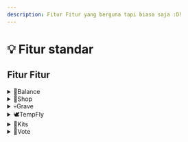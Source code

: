 ```yaml
---
description: Fitur Fitur yang berguna tapi biasa saja :D!
---
```


# 💡 Fitur standar

## Fitur Fitur

<details>

<summary><span data-gb-custom-inline data-tag="emoji" data-code="1f4b8">💸</span>Balance</summary>

Tahukah kamu kalau DestariaMc Menggunakan Sistem Balance/Money? Balance bisa didapatkan lewat Crate dan Sell barang menggunakan <mark style="color:blue;">**/sell**</mark>

<img src="../../.gitbook/assets/Screenshot 2023-01-31 195840.png" alt="" data-size="original">

</details>

<details>

<summary><span data-gb-custom-inline data-tag="emoji" data-code="1f6d2">🛒</span>Shop</summary>

Kalau ada balance pasti ada shop nya dong, Kita bisa membeli Item seperti Ore,Ingots,Blocks dan bahkan spawner, kamu bisa mengakses shop di rank apa saja, <mark style="color:blue;">**/shop**</mark>

<img src="../../.gitbook/assets/2023-01-31_21.35.33.png" alt="" data-size="original">

</details>

<details>

<summary><span data-gb-custom-inline data-tag="emoji" data-code="1f480">💀</span>Grave</summary>

Memang sih Keep inventory di Survival menyala, tapi tidak dengan the end dan nether, dan itulah fungsi dari <mark style="color:blue;">**/graves**</mark>, kamu bisa mendapatkan barang mu yang hilang karena mati dengan bayaran beberapa Balances

<img src="../../.gitbook/assets/2023-01-31_21.38.22.png" alt="" data-size="original">

</details>

<details>

<summary><span data-gb-custom-inline data-tag="emoji" data-code="1f54a">🕊</span>TempFly</summary>

TempFly atau Temporary Fly adalah fitur gratis yang bisa diakses semua rank di destaria, namun rank rank standar ada batas waktu untuk waktu terbangnya, semakin bagus rank nya semakin tinggi batas waktu nya, tidak seperti server lain yang butuh bayar dulu agar bisa terbang. <mark style="color:blue;">**/fly**</mark>

#### <img src="../../.gitbook/assets/2023-01-31_21.42.44.png" alt="" data-size="original">

Seperti yang terlihat di gambar tersebut, bahkan rank Guest (Abiseka), rank yang paling rendah dapat terbang

</details>

<details>

<summary><span data-gb-custom-inline data-tag="emoji" data-code="1f3ec">🏬</span>Kits</summary>

Semua rank mempunyai 1 kit, semakin tinggi rank nya semakin bagus kits nya

<img src="../../.gitbook/assets/2023-01-31_22.22.22.png" alt="" data-size="original">

<mark style="color:blue;">**(Setiap ench book adalah 1 kit)**</mark>

</details>

<details>

<summary><span data-gb-custom-inline data-tag="emoji" data-code="1f4d3">📓</span>Vote</summary>

Mungkin setiap server ada sistem vote, namun berbeda di DestariaMc, Untuk melakukan Rankup kamu memerlukan Jumlah vote yang besar, selain itu vote juga sangat menguntungkan, kamu bisa mendapat kan 1 stack block of diamond,Beacon atau bahkan elytra lewat crates, ada juga VoteParty dimana jika Vote mencapai Goal tertentu maka semua online player akan diberi 32 Diamonds <mark style="color:blue;">**/vote**</mark>

</details>

